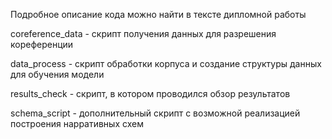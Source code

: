 Подробное описание кода можно найти в тексте дипломной работы

coreference_data  - скрипт получения данных для разрешения кореференции

data_process - скрипт обработки корпуса и создание структуры данных для обучения модели

results_check - скрипт, в котором проводился обзор результатов

schema_script - дополнительный скрипт с возможной реализацией построения нарративных схем
